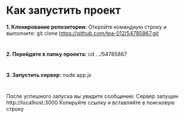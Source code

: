 # Как запустить проект
**1. Клонирование репозитории:**
Откройте командную строку и выполните:
git clone https://github.com/tea-012/54785867.git
#
**2. Перейдите в папку проекта:**
cd .../54785867 
#
**3. Запустить сервер:**
node app.js
#
После успешного запуска вы увидите сообщение:
Сервер запущен
http://localhost:3000
Копируйте ссылку и вставляйте в поисковую строку

